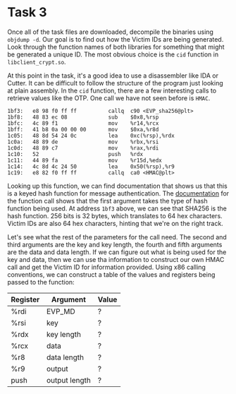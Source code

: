 # Task 3

Once all of the task files are downloaded, decompile the binaries using `objdump -d`.
Our goal is to find out how the Victim IDs are being generated. Look through the function
names of both libraries for something that might be generated a unique ID. The most
obvious choice is the `cid` function in `libclient_crypt.so`.

At this point in the task, it's a good idea to use a disassembler like IDA or Cutter. It 
can be difficult to follow the structure of the program just looking at plain assembly. 
In the `cid` function, there are a few interesting calls to retrieve values like the OTP. 
One call we have not seen before is `HMAC`. 
```
1bf3:	e8 98 f0 ff ff       	callq  c90 <EVP_sha256@plt>
1bf8:	48 83 ec 08          	sub    $0x8,%rsp
1bfc:	4c 89 f1             	mov    %r14,%rcx
1bff:	41 b8 0a 00 00 00    	mov    $0xa,%r8d
1c05:	48 8d 54 24 0c       	lea    0xc(%rsp),%rdx
1c0a:	48 89 de             	mov    %rbx,%rsi
1c0d:	48 89 c7             	mov    %rax,%rdi
1c10:	52                   	push   %rdx
1c11:	44 89 fa             	mov    %r15d,%edx
1c14:	4c 8d 4c 24 50       	lea    0x50(%rsp),%r9
1c19:	e8 82 f0 ff ff       	callq  ca0 <HMAC@plt>
```
Looking up this function, we can find documentation
that shows us that this is a keyed hash function for message authentication. The 
[documentation](https://www.openssl.org/docs/man1.0.2/crypto/hmac.html) for the function call
shows that the first argument takes the type of hash function being used. At address `1bf3` 
above, we can see that SHA256 is the hash function. 256 bits is 32 bytes, which translates
to 64 hex characters. Victim IDs are also 64 hex characters, hinting that we're on the right
track.

Let's see what the rest of the parameters for the call need. The second and third arguments
are the key and key length, the fourth and fifth arguments are the data and data length. If 
we can figure out what is being used for the key and data, then we can use tha information
to construct our own HMAC call and get the Victim ID for information provided. Using x86 
calling conventions, we can construct a table of the values and registers being passed to
the function:

Register| Argument  | Value
--------|-----------|-------
%rdi    |EVP_MD     |?  
%rsi    |key        |?
%rdx    |key length |?
%rcx    |data       |?
%r8     |data length|?
%r9     |output     |?
push    |output length|?
